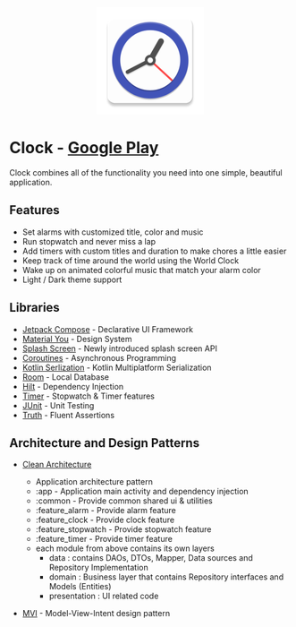<p align="center">
  <img src="https://raw.githubusercontent.com/amrmsaraya/clock/master/app/src/main/res/mipmap-xxxhdpi/ic_launcher.png">
</p>

# Clock - [Google Play](https://play.google.com/store/apps/details?id=com.github.amrmsaraya.clock)

Clock combines all of the functionality you need into one simple, beautiful application.

## Features

- Set alarms with customized title, color and music
- Run stopwatch and never miss a lap
- Add timers with custom titles and duration to make chores a little easier
- Keep track of time around the world using the World Clock
- Wake up on animated colorful music that match your alarm color
- Light / Dark theme support

## Libraries

- [Jetpack Compose](https://developer.android.com/jetpack/compose) - Declarative UI Framework
- [Material You](https://m3.material.io) - Design System
- [Splash Screen](https://developer.android.com/reference/android/window/SplashScreen) - Newly
  introduced splash screen API
- [Coroutines](https://kotlinlang.org/docs/coroutines-guide.html) - Asynchronous Programming
- [Kotlin Serlization](https://github.com/Kotlin/kotlinx.serialization) - Kotlin Multiplatform
  Serialization
- [Room](https://developer.android.com/jetpack/androidx/releases/room) - Local Database
- [Hilt](http://google.github.io/hilt/) - Dependency Injection
- [Timer](https://github.com/amrmsaraya/timer) - Stopwatch & Timer features
- [JUnit](https://junit.org/junit4) - Unit Testing
- [Truth](https://truth.dev) - Fluent Assertions

## Architecture and Design Patterns

- [Clean Architecture](https://koenig-media.raywenderlich.com/uploads/2019/02/Clean-Architecture-Bob-650x454.png)
  - Application architecture pattern
  - :app - Application main activity and dependency injection
  - :common - Provide common shared ui & utilities
  - :feature_alarm - Provide alarm feature
  - :feature_clock - Provide clock feature
  - :feature_stopwatch - Provide stopwatch feature
  - :feature_timer - Provide timer feature
  - each module from above contains its own layers
    - data : contains DAOs, DTOs, Mapper, Data sources and Repository Implementation
    - domain : Business layer that contains Repository interfaces and Models (Entities)
    - presentation : UI related code

- [MVI](https://miro.medium.com/max/5152/1*iFis87B9sIfpsgQeFkgu8Q.png) - Model-View-Intent design
  pattern


